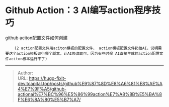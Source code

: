 # Github Action：3 AI编写action程序技巧



github aciton配置文件如何创建

		(2 action配置文件用aciton模板的配置文件， action模板配置文件扔给AI，说明需要这个action模板运行哪个脚本，让AI修改即可，因为有些时候 AI直接生成的action配置文件aciton根本运行不了)

---

> Author:   
> URL: https://hugo-fixlt-dev.tcapital.top/posts/github%E9%87%8D%E8%A6%81%E8%AE%A4%E7%9F%A5/github-actionai%E7%BC%96%E5%86%99action%E7%A8%8B%E5%BA%8F%E6%8A%80%E5%B7%A7/  

